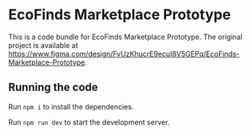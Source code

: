 
  # EcoFinds Marketplace Prototype

  This is a code bundle for EcoFinds Marketplace Prototype. The original project is available at https://www.figma.com/design/FvUzKhucrE9ecuI8V5GEPq/EcoFinds-Marketplace-Prototype.

  ## Running the code

  Run `npm i` to install the dependencies.

  Run `npm run dev` to start the development server.
  